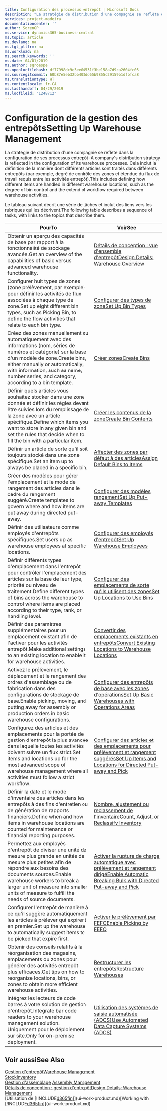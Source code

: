 ```yaml
---
title: Configuration des processus entrepôt | Microsoft Docs
description: "La stratégie de distribution d'une compagnie se reflète dans la configuration de ses processus entrepôt : Cela inclut la définition de la manière dont différents articles sont traités dans différents entrepôts (par exemple, degré de contrôle des zones et étendue du flux de travail requis entre les activités entrepôt)."
services: project-madeira
documentationcenter: ''
author: SorenGP
ms.service: dynamics365-business-central
ms.topic: article
ms.devlang: na
ms.tgt_pltfrm: na
ms.workload: na
ms.search.keywords: ''
ms.date: 04/01/2019
ms.author: sgroespe
ms.openlocfilehash: df77998dc9e5ee06531f3be158a7d9ca2604fc05
ms.sourcegitcommit: 60b87e5eb32bb408dd65b9855c29159b1dfbfca8
ms.translationtype: HT
ms.contentlocale: fr-CA
ms.lasthandoff: 04/29/2019
ms.locfileid: "1248712"
---
```

# <a name="setting-up-warehouse-management"></a><span data-ttu-id="084d3-104">Configuration de la gestion des entrepôts</span><span class="sxs-lookup"><span data-stu-id="084d3-104">Setting Up Warehouse Management</span></span>
<span data-ttu-id="084d3-105">La stratégie de distribution d'une compagnie se reflète dans la configuration de ses processus entrepôt :</span><span class="sxs-lookup"><span data-stu-id="084d3-105">A company's distribution strategy is reflected in the configuration of its warehouse processes.</span></span> <span data-ttu-id="084d3-106">Cela inclut la définition de la manière dont différents articles sont traités dans différents entrepôts (par exemple, degré de contrôle des zones et étendue du flux de travail requis entre les activités entrepôt).</span><span class="sxs-lookup"><span data-stu-id="084d3-106">This includes defining how different items are handled in different warehouse locations, such as the degree of bin control and the extend of workflow required between warehouse activities.</span></span>  

 <span data-ttu-id="084d3-107">Le tableau suivant décrit une série de tâches et inclut des liens vers les rubriques qui les décrivent.</span><span class="sxs-lookup"><span data-stu-id="084d3-107">The following table describes a sequence of tasks, with links to the topics that describe them.</span></span>   

|<span data-ttu-id="084d3-108">**Pour**</span><span class="sxs-lookup"><span data-stu-id="084d3-108">**To**</span></span>|<span data-ttu-id="084d3-109">**Voir**</span><span class="sxs-lookup"><span data-stu-id="084d3-109">**See**</span></span>|  
|------------|-------------|  
|<span data-ttu-id="084d3-110">Obtenir un aperçu des capacités de base par rapport à la fonctionnalité de stockage avancée.</span><span class="sxs-lookup"><span data-stu-id="084d3-110">Get an overview of the capabilities of basic versus advanced warehouse functionality.</span></span>|[<span data-ttu-id="084d3-111">Détails de conception : vue d'ensemble d'entrepôt</span><span class="sxs-lookup"><span data-stu-id="084d3-111">Design Details: Warehouse Overview</span></span>](design-details-warehouse-overview.md)|  
|<span data-ttu-id="084d3-112">Configurer huit types de zones (zone prélèvement, par exemple) pour définir les activités de flux associées à chaque type de zone.</span><span class="sxs-lookup"><span data-stu-id="084d3-112">Set up eight different bin types, such as Picking Bin, to define the flow activities that relate to each bin type.</span></span>|[<span data-ttu-id="084d3-113">Configurer des types de zone</span><span class="sxs-lookup"><span data-stu-id="084d3-113">Set Up Bin Types</span></span>](warehouse-how-to-set-up-bin-types.md)|  
|<span data-ttu-id="084d3-114">Créez des zones manuellement ou automatiquement avec des informations (nom, séries de numéros et catégorie) sur la base d'un modèle de zone.</span><span class="sxs-lookup"><span data-stu-id="084d3-114">Create bins, either manually or automatically, with information, such as name, number series, and category, according to a bin template.</span></span>|[<span data-ttu-id="084d3-115">Créer zones</span><span class="sxs-lookup"><span data-stu-id="084d3-115">Create Bins</span></span>](warehouse-how-to-create-individual-bins.md)|  
|<span data-ttu-id="084d3-116">Définir quels articles vous souhaitez stocker dans une zone donnée et définir les règles devant être suivies lors du remplissage de la zone avec un article spécifique.</span><span class="sxs-lookup"><span data-stu-id="084d3-116">Define which items you want to store in any given bin and set the rules that decide when to fill the bin with a particular item.</span></span>|[<span data-ttu-id="084d3-117">Créer les contenus de la zone</span><span class="sxs-lookup"><span data-stu-id="084d3-117">Create Bin Contents</span></span>](warehouse-how-to-set-up-bin-contents.md)|  
|<span data-ttu-id="084d3-118">Définir un article de sorte qu'il soit toujours stocké dans une zone spécifique.</span><span class="sxs-lookup"><span data-stu-id="084d3-118">Set an item up to always be placed in a specific bin.</span></span>|[<span data-ttu-id="084d3-119">Affecter des zones par défaut à des articles</span><span class="sxs-lookup"><span data-stu-id="084d3-119">Assign Default Bins to Items</span></span>](warehouse-how-to-assign-default-bins-to-items.md)|
|<span data-ttu-id="084d3-120">Créer des modèles pour gérer l'emplacement et le mode de rangement des articles dans le cadre du rangement suggéré.</span><span class="sxs-lookup"><span data-stu-id="084d3-120">Create templates to govern where and how items are put away during directed put-away.</span></span>|[<span data-ttu-id="084d3-121">Configurer des modèles rangement</span><span class="sxs-lookup"><span data-stu-id="084d3-121">Set Up Put-away Templates</span></span>](warehouse-how-to-set-up-put-away-templates.md)|
|<span data-ttu-id="084d3-122">Définir des utilisateurs comme employés d'entrepôts spécifiques.</span><span class="sxs-lookup"><span data-stu-id="084d3-122">Set users up as warehouse employees at specific locations.</span></span>|[<span data-ttu-id="084d3-123">Configurer des employés d'entrepôt</span><span class="sxs-lookup"><span data-stu-id="084d3-123">Set Up Warehouse Employees</span></span>](warehouse-how-to-set-up-warehouse-employees.md)|
|<span data-ttu-id="084d3-124">Définir différents types d'emplacement dans l'entrepôt pour contrôler l'emplacement des articles sur la base de leur type, priorité ou niveau de traitement.</span><span class="sxs-lookup"><span data-stu-id="084d3-124">Define different types of bins across the warehouse to control where items are placed according to their type, rank, or handling level.</span></span>|[<span data-ttu-id="084d3-125">Configurer des emplacements de sorte qu'ils utilisent des zones</span><span class="sxs-lookup"><span data-stu-id="084d3-125">Set Up Locations to Use Bins</span></span>](warehouse-how-to-set-up-locations-to-use-bins.md)|
|<span data-ttu-id="084d3-126">Définir des paramètres supplémentaires pour un emplacement existant afin de l'activer pour les activités entrepôt.</span><span class="sxs-lookup"><span data-stu-id="084d3-126">Make additional settings to an existing location to enable it for warehouse activities.</span></span>|[<span data-ttu-id="084d3-127">Convertir des emplacements existants en entrepôts</span><span class="sxs-lookup"><span data-stu-id="084d3-127">Convert Existing Locations to Warehouse Locations</span></span>](warehouse-how-to-convert-existing-locations-to-warehouse-locations.md)|
|<span data-ttu-id="084d3-128">Activez le prélèvement, le déplacement et le rangement des ordres d'assemblage ou de fabrication dans des configurations de stockage de base.</span><span class="sxs-lookup"><span data-stu-id="084d3-128">Enable picking, moving, and putting away for assembly or production orders in basic warehouse configurations.</span></span>|[<span data-ttu-id="084d3-129">Configurer des entrepôts de base avec les zones d'opérations</span><span class="sxs-lookup"><span data-stu-id="084d3-129">Set Up Basic Warehouses with Operations Areas</span></span>](warehouse-how-to-set-up-basic-warehouses-with-operations-areas.md)|  
|<span data-ttu-id="084d3-130">Configurez des articles et des emplacements pour la portée de gestion d'entrepôt la plus avancée dans laquelle toutes les activités doivent suivre un flux strict.</span><span class="sxs-lookup"><span data-stu-id="084d3-130">Set items and locations up for the most advanced scope of warehouse management where all activities must follow a strict workflow.</span></span>|[<span data-ttu-id="084d3-131">Configurer des articles et des emplacements pour prélèvement et rangement suggérés</span><span class="sxs-lookup"><span data-stu-id="084d3-131">Set Up Items and Locations for Directed Put-away and Pick</span></span>](warehouse-how-to-set-up-items-for-directed-put-away-and-pick.md)|  
|<span data-ttu-id="084d3-132">Définir la date et le mode d'inventaire des articles dans les entrepôts à des fins d'entretien ou de génération de rapports financiers.</span><span class="sxs-lookup"><span data-stu-id="084d3-132">Define when and how items in warehouse locations are counted for maintenance or financial reporting purposes.</span></span>|[<span data-ttu-id="084d3-133">Nombre, ajustement ou reclassement de l'inventaire</span><span class="sxs-lookup"><span data-stu-id="084d3-133">Count, Adjust, or Reclassify Inventory</span></span>](inventory-how-count-adjust-reclassify.md)|
|<span data-ttu-id="084d3-134">Permettez aux employés d'entrepôt de diviser une unité de mesure plus grande en unités de mesure plus petites afin de répondre aux besoins des documents sources.</span><span class="sxs-lookup"><span data-stu-id="084d3-134">Enable warehouse workers to break a larger unit of measure into smaller units of measure to fulfill the needs of source documents.</span></span>|[<span data-ttu-id="084d3-135">Activer la rupture de charge automatique avec prélèvement et rangement dirigé</span><span class="sxs-lookup"><span data-stu-id="084d3-135">Enable Automatic Breaking Bulk with Directed Put-away and Pick</span></span>](warehouse-enable-automatic-breaking-bulk-with-directed-put-away-and-pick.md)|  
|<span data-ttu-id="084d3-136">Configurer l'entrepôt de manière à ce qu'il suggère automatiquement les articles à prélever qui expirent en premier.</span><span class="sxs-lookup"><span data-stu-id="084d3-136">Set up the warehouse to automatically suggest items to be picked that expire first.</span></span>|[<span data-ttu-id="084d3-137">Activer le prélèvement par FEFO</span><span class="sxs-lookup"><span data-stu-id="084d3-137">Enable Picking by FEFO</span></span>](warehouse-picking-by-fefo.md)|
|<span data-ttu-id="084d3-138">Obtenir des conseils relatifs à la réorganisation des magasins, emplacements ou zones pour générer des activités entrepôt plus efficaces.</span><span class="sxs-lookup"><span data-stu-id="084d3-138">Get tips on how to reorganize locations, bins, or zones to obtain more efficient warehouse activities.</span></span>|[<span data-ttu-id="084d3-139">Restructurer les entrepôts</span><span class="sxs-lookup"><span data-stu-id="084d3-139">Restructure Warehouses</span></span>](warehouse-how-to-restructure-warehouses.md)|
|<span data-ttu-id="084d3-140">Intégrez les lecteurs de code barres à votre solution de gestion d'entrepôt.</span><span class="sxs-lookup"><span data-stu-id="084d3-140">Integrate bar code readers to your warehouse management solution.</span></span> <span data-ttu-id="084d3-141">Uniquement pour le déploiement sur site.</span><span class="sxs-lookup"><span data-stu-id="084d3-141">Only for on-premise deployment.</span></span>|[<span data-ttu-id="084d3-142">Utilisation des systèmes de saisie automatisée (ADCS)</span><span class="sxs-lookup"><span data-stu-id="084d3-142">Use Automated Data Capture Systems (ADCS)</span></span>](warehouse-use-automated-data-capture-systems-adcs.md)|

## <a name="see-also"></a><span data-ttu-id="084d3-143">Voir aussi</span><span class="sxs-lookup"><span data-stu-id="084d3-143">See Also</span></span>  
[<span data-ttu-id="084d3-144">Gestion d'entrepôt</span><span class="sxs-lookup"><span data-stu-id="084d3-144">Warehouse Management</span></span>](warehouse-manage-warehouse.md)  
[<span data-ttu-id="084d3-145">Stock</span><span class="sxs-lookup"><span data-stu-id="084d3-145">Inventory</span></span>](inventory-manage-inventory.md)  
<span data-ttu-id="084d3-146">[Gestion d'assemblage](assembly-assemble-items.md)  </span><span class="sxs-lookup"><span data-stu-id="084d3-146">[Assembly Management](assembly-assemble-items.md)  </span></span>  
[<span data-ttu-id="084d3-147">Détails de conception : gestion d'entrepôt</span><span class="sxs-lookup"><span data-stu-id="084d3-147">Design Details: Warehouse Management</span></span>](design-details-warehouse-management.md)  
<span data-ttu-id="084d3-148">[Utilisation de [!INCLUDE[d365fin](includes/d365fin_md.md)]](ui-work-product.md)</span><span class="sxs-lookup"><span data-stu-id="084d3-148">[Working with [!INCLUDE[d365fin](includes/d365fin_md.md)]](ui-work-product.md)</span></span>

